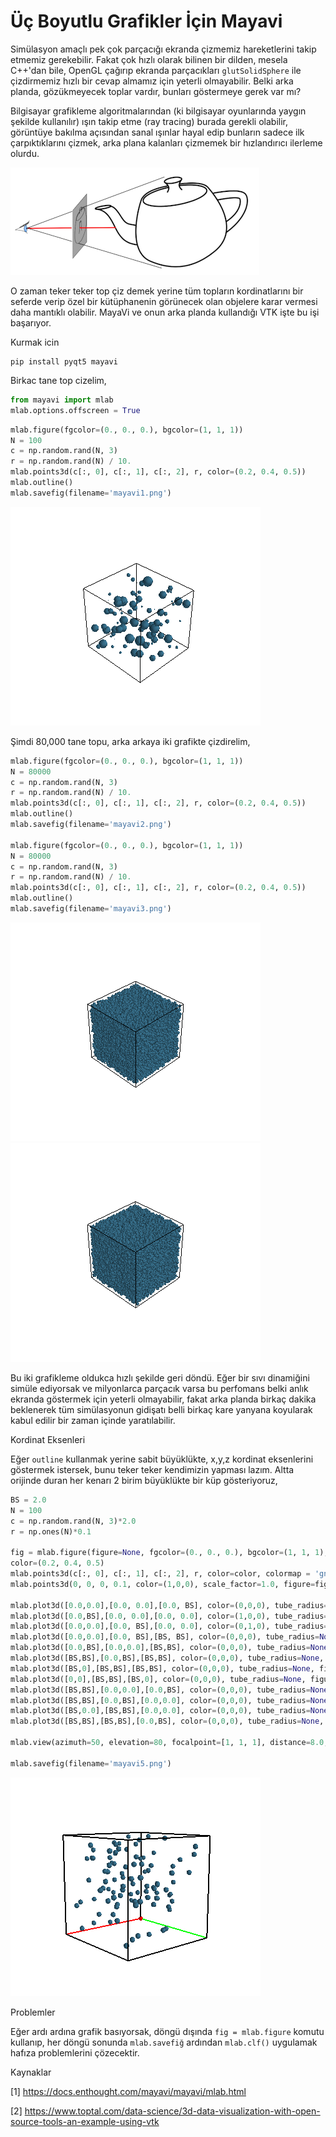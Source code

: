 # Üç Boyutlu Grafikler İçin Mayavi

Simülasyon amaçlı pek çok parçacığı ekranda çizmemiz hareketlerini
takip etmemiz gerekebilir. Fakat çok hızlı olarak bilinen bir dilden,
mesela C++'dan bile, OpenGL çağırıp ekranda parçacıkları
`glutSolidSphere` ile çizdirmemiz hızlı bir cevap almamız için yeterli
olmayabilir. Belki arka planda, gözükmeyecek toplar vardır, bunları
göstermeye gerek var mı?

Bilgisayar grafikleme algoritmalarından (ki bilgisayar oyunlarında
yaygın şekilde kullanılır) ışın takip etme (ray tracing) burada
gerekli olabilir, görüntüye bakılma açısından sanal ışınlar hayal edip
bunların sadece ilk çarpıktıklarını çizmek, arka plana kalanları
çizmemek bir hızlandırıcı ilerleme olurdu.

![](mayavi4.png)

O zaman teker teker top çiz demek yerine tüm topların kordinatlarını
bir seferde verip özel bir kütüphanenin görünecek olan objelere karar
vermesi daha mantıklı olabilir. MayaVi ve onun arka planda kullandığı
VTK işte bu işi başarıyor.

Kurmak icin

```
pip install pyqt5 mayavi
```

Birkac tane top cizelim,

```python
from mayavi import mlab
mlab.options.offscreen = True
```

```python
mlab.figure(fgcolor=(0., 0., 0.), bgcolor=(1, 1, 1))
N = 100
c = np.random.rand(N, 3)
r = np.random.rand(N) / 10.
mlab.points3d(c[:, 0], c[:, 1], c[:, 2], r, color=(0.2, 0.4, 0.5))
mlab.outline()
mlab.savefig(filename='mayavi1.png')
```

![](mayavi1.png)


Şimdi 80,000 tane topu, arka arkaya iki grafikte çizdirelim,


```python
mlab.figure(fgcolor=(0., 0., 0.), bgcolor=(1, 1, 1))
N = 80000
c = np.random.rand(N, 3)
r = np.random.rand(N) / 10.
mlab.points3d(c[:, 0], c[:, 1], c[:, 2], r, color=(0.2, 0.4, 0.5))
mlab.outline()
mlab.savefig(filename='mayavi2.png')

mlab.figure(fgcolor=(0., 0., 0.), bgcolor=(1, 1, 1))
N = 80000
c = np.random.rand(N, 3)
r = np.random.rand(N) / 10.
mlab.points3d(c[:, 0], c[:, 1], c[:, 2], r, color=(0.2, 0.4, 0.5))
mlab.outline()
mlab.savefig(filename='mayavi3.png')
```

![](mayavi2.png)
![](mayavi3.png)

Bu iki grafikleme oldukca hızlı şekilde geri döndü. Eğer bir sıvı
dinamiğini simüle ediyorsak ve milyonlarca parçacık varsa bu perfomans
belki anlık ekranda göstermek için yeterli olmayabilir, fakat arka
planda birkaç dakika beklenerek tüm simülasyonun gidişatı belli birkaç
kare yanyana koyularak kabul edilir bir zaman içinde yaratılabilir.

Kordinat Eksenleri

Eğer `outline` kullanmak yerine sabit büyüklükte, x,y,z kordinat
eksenlerini göstermek istersek, bunu teker teker kendimizin yapması
lazım. Altta orijinde duran her kenarı 2 birim büyüklükte bir küp
gösteriyoruz,

```python
BS = 2.0
N = 100
c = np.random.rand(N, 3)*2.0
r = np.ones(N)*0.1

fig = mlab.figure(figure=None, fgcolor=(0., 0., 0.), bgcolor=(1, 1, 1), engine=None)
color=(0.2, 0.4, 0.5)
mlab.points3d(c[:, 0], c[:, 1], c[:, 2], r, color=color, colormap = 'gnuplot', scale_factor=1, figure=fig)
mlab.points3d(0, 0, 0, 0.1, color=(1,0,0), scale_factor=1.0, figure=fig)

mlab.plot3d([0.0,0.0],[0.0, 0.0],[0.0, BS], color=(0,0,0), tube_radius=None, figure=fig)
mlab.plot3d([0.0,BS],[0.0, 0.0],[0.0, 0.0], color=(1,0,0), tube_radius=None, figure=fig)
mlab.plot3d([0.0,0.0],[0.0, BS],[0.0, 0.0], color=(0,1,0), tube_radius=None, figure=fig)
mlab.plot3d([0.0,0.0],[0.0, BS],[BS, BS], color=(0,0,0), tube_radius=None, figure=fig)
mlab.plot3d([0.0,BS],[0.0,0.0],[BS,BS], color=(0,0,0), tube_radius=None, figure=fig)
mlab.plot3d([BS,BS],[0.0,BS],[BS,BS], color=(0,0,0), tube_radius=None, figure=fig)
mlab.plot3d([BS,0],[BS,BS],[BS,BS], color=(0,0,0), tube_radius=None, figure=fig)
mlab.plot3d([0,0],[BS,BS],[BS,0], color=(0,0,0), tube_radius=None, figure=fig)
mlab.plot3d([BS,BS],[0.0,0.0],[0.0,BS], color=(0,0,0), tube_radius=None, figure=fig)
mlab.plot3d([BS,BS],[0.0,BS],[0.0,0.0], color=(0,0,0), tube_radius=None, figure=fig)
mlab.plot3d([BS,0.0],[BS,BS],[0.0,0.0], color=(0,0,0), tube_radius=None, figure=fig)
mlab.plot3d([BS,BS],[BS,BS],[0.0,BS], color=(0,0,0), tube_radius=None, figure=fig)

mlab.view(azimuth=50, elevation=80, focalpoint=[1, 1, 1], distance=8.0, figure=fig)

mlab.savefig(filename='mayavi5.png')
```

![](mayavi5.png)

Problemler

Eğer ardı ardına grafik basıyorsak, döngü dışında `fig = mlab.figure`
komutu kullanıp, her döngü sonunda `mlab.savefiğ` ardından
`mlab.clf()` uygulamak hafıza problemlerini çözecektir. 

Kaynaklar

[1] https://docs.enthought.com/mayavi/mayavi/mlab.html

[2] https://www.toptal.com/data-science/3d-data-visualization-with-open-source-tools-an-example-using-vtk


